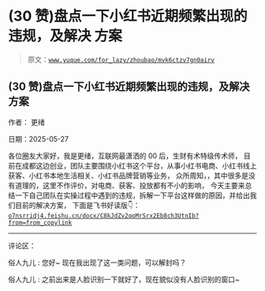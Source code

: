 # (30 赞)盘点一下小红书近期频繁出现的违规，及解决 方案

> 原文：[`www.yuque.com/for_lazy/zhoubao/mvk6ctzv7gn0airv`](https://www.yuque.com/for_lazy/zhoubao/mvk6ctzv7gn0airv)

## (30 赞)盘点一下小红书近期频繁出现的违规，及解决 方案

作者： 更绪

日期：2025-05-27

各位圈友大家好，我是更绪，互联网最潇洒的 00 后，生财有术特级传术师，
目前在成都这边创业，团队主要围绕小红书这个平台，从事小红书电商、小红书线上获客、小红书本地生活相关、小红书品牌营销等业务，
众所周知，，其中很多是没有道理的，这里不作评价，对电商、获客、投放都有不小的影响，
今天主要来总结一下自己团队在实操过程中遇到的违规，拆解一下平台这样做的原因，并给出我们目前的解决方案， 下面是飞书好读版👇： [`o7nsrridj4.feishu.cn/docx/C8kJdZv2qoMrSrx2Eb8ch3UtnIb?from=from_copylink`](https://o7nsrridj4.feishu.cn/docx/C8kJdZv2qoMrSrx2Eb8ch3UtnIb?from=from_copylink)

* * *

评论区：

俗人九儿 : 您好~ 现在我出现了这一类问题，可以解封吗？

俗人九儿 : 之前出来是人脸识别一下就好了，现在貌似没有人脸识别的窗口~